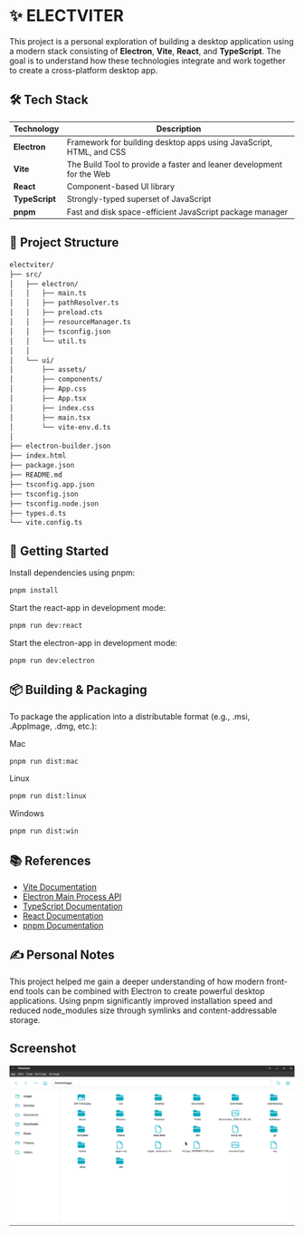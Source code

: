 # ✨ ELECTVITER

This project is a personal exploration of building a desktop application using a modern stack consisting of **Electron**, **Vite**, **React**, and **TypeScript**. The goal is to understand how these technologies integrate and work together to create a cross-platform desktop app.


## 🛠️ Tech Stack

| Technology          | Description |
|---------------------|-------------|
| **Electron**        | Framework for building desktop apps using JavaScript, HTML, and CSS |
| **Vite**            | The Build Tool to provide a faster and leaner development for the Web |
| **React**           | Component-based UI library |
| **TypeScript**      | Strongly-typed superset of JavaScript |
| **pnpm**            | Fast and disk space-efficient JavaScript package manager |



## 📁 Project Structure

```bash
electviter/
├── src/
│   ├── electron/
│   │   ├── main.ts         
│   │   ├── pathResolver.ts         
│   │   ├── preload.cts         
│   │   ├── resourceManager.ts         
│   │   ├── tsconfig.json         
│   │   └── util.ts   
│   │              
│   └── ui/                 
│       ├── assets/
│       ├── components/ 
│       ├── App.css         
│       ├── App.tsx         
│       ├── index.css       
│       ├── main.tsx        
│       └── vite-env.d.ts   
│   
├── electron-builder.json   
├── index.html              
├── package.json
├── README.md               
├── tsconfig.app.json       
├── tsconfig.json
├── tsconfig.node.json
├── types.d.ts
└── vite.config.ts               
```



## 🚀 Getting Started

Install dependencies using pnpm:

```bash
pnpm install
```

Start the react-app in development mode:

```bash
pnpm run dev:react
```


Start the electron-app in development mode:

```bash
pnpm run dev:electron
```


## 📦 Building & Packaging

To package the application into a distributable format (e.g., .msi, .AppImage, .dmg, etc.):

Mac

```bash
pnpm run dist:mac
```


Linux

```bash
pnpm run dist:linux
```

Windows

```bash
pnpm run dist:win
```

## 📚 References

* [Vite Documentation](https://vite.dev/guide/)
* [Electron Main Process API](https://www.electronjs.org/docs/latest/api/app)
* [TypeScript Documentation](https://www.typescriptlang.org/docs/)
* [React Documentation](https://react.dev/)
* [pnpm Documentation](https://pnpm.js.org/docs/)



## ✍️ Personal Notes
This project helped me gain a deeper understanding of how modern front-end tools can be combined with Electron to create powerful desktop applications. Using pnpm significantly improved installation speed and reduced node_modules size through symlinks and content-addressable storage.


## Screenshot
![image info](./assets/showcases/Screenshot_2025-07-03_07-01-08.png)



